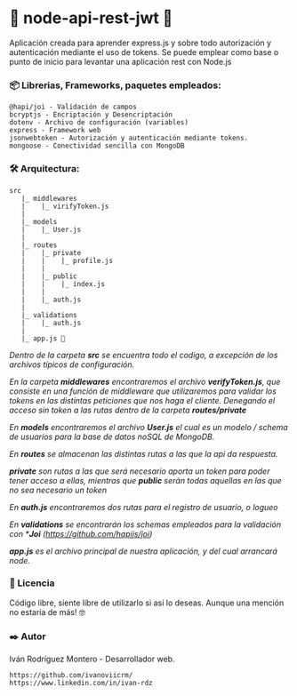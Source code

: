 # 🚀 node-api-rest-jwt 🚀

Aplicación creada para aprender express.js y sobre todo autorización y autenticación mediante el uso de tokens.
Se puede emplear como base o punto de inicio para levantar una aplicación rest con Node.js

### 📦 Librerias, Frameworks, paquetes empleados:

```
@hapi/joi - Validación de campos
bcryptjs - Encriptación y Desencriptación
dotenv - Archivo de configuración (variables)
express - Framework web
jsonwebtoken - Autorización y autenticación mediante tokens.
mongoose - Conectividad sencilla con MongoDB
```


### 🛠️ Arquitectura:

```
src
   |_ middlewares
   |    |_ virifyToken.js
   |
   |_ models
   |    |_ User.js
   |
   |_ routes
   |    |_ private
   |    |    |_ profile.js
   |    |
   |    |_ public
   |    |    |_ index.js
   |    |
   |    |_ auth.js
   |
   |_ validations
   |    |_ auth.js
   |
   |_ app.js 📌
```

_Dentro de la carpeta ***src*** se encuentra todo el codigo, a excepción de los archivos típicos de configuración._

_En la carpeta ***middlewares*** encontraremos el archivo ***verifyToken.js***, que consiste en una función de middleware que utilizaremos para validar los tokens en las distintas peticiones que nos haga el cliente. Denegando el acceso sin token a las rutas dentro de la carpeta ***routes/private***_

_En ***models*** encontraremos el archivo ***User.js*** el cual es un modelo / schema de usuarios para la base de datos noSQL de MongoDB._

_En ***routes*** se almacenan las distintas rutas a las que la api da respuesta._

_***private*** son rutas a las que será necesario aporta un token para poder tener acceso a ellas, mientras que ***public*** serán todas aquellas en las que no sea necesario un token_

_En ***auth.js*** encontraremos dos rutas para el registro de usuario, o logueo_

_En ***validations*** se encontrarán los schemas empleados para la validación con ***Joi** (https://github.com/hapijs/joi)_

_***app.js*** es el archivo principal de nuestra aplicación, y del cual arrancará node._

### 📄 Licencia 
Código libre, siente libre de utilizarlo si así lo deseas. Aunque una mención no estaría de más! 🤓

### ✒️ Autor
Iván Rodríguez Montero - Desarrollador web.
```
https://github.com/ivanoviicrm/
https://www.linkedin.com/in/ivan-rdz
```
